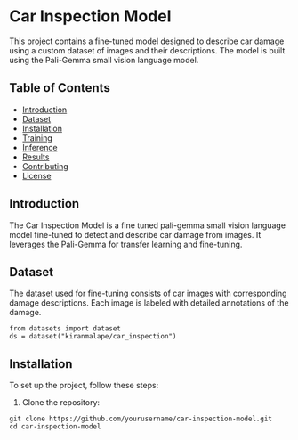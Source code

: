 # Car Inspection Model

This project contains a fine-tuned model designed to describe car damage using a custom dataset of images and their descriptions. The model is built using the Pali-Gemma small vision language model.

## Table of Contents
- [Introduction](#introduction)
- [Dataset](#dataset)
- [Installation](#installation)
- [Training](#training)
- [Inference](#inference)
- [Results](#results)
- [Contributing](#contributing)
- [License](#license)

## Introduction

The Car Inspection Model is a fine tuned pali-gemma small vision language model fine-tuned to detect and describe car damage from images. It leverages the Pali-Gemma for transfer learning and fine-tuning.

## Dataset

The dataset used for fine-tuning consists of car images with corresponding damage descriptions. Each image is labeled with detailed annotations of the damage.
```
from datasets import dataset
ds = dataset("kiranmalape/car_inspection")
```
## Installation

To set up the project, follow these steps:

1. Clone the repository:
```
git clone https://github.com/yourusername/car-inspection-model.git
cd car-inspection-model
```
